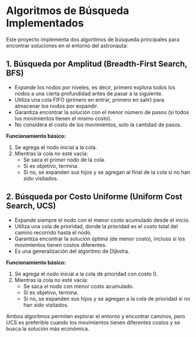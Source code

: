 # Algoritmos de Búsqueda Implementados

Este proyecto implementa dos algoritmos de búsqueda principales para encontrar soluciones en el entorno del astronauta:

## 1. Búsqueda por Amplitud (Breadth-First Search, BFS)

- Expande los nodos por niveles, es decir, primero explora todos los nodos a una cierta profundidad antes de pasar a la siguiente.
- Utiliza una cola FIFO (primero en entrar, primero en salir) para almacenar los nodos por expandir.
- Garantiza encontrar la solución con el menor número de pasos (si todos los movimientos tienen el mismo costo).
- No considera el costo de los movimientos, solo la cantidad de pasos.

**Funcionamiento básico:**
1. Se agrega el nodo inicial a la cola.
2. Mientras la cola no esté vacía:
	- Se saca el primer nodo de la cola.
	- Si es objetivo, termina.
	- Si no, se expanden sus hijos y se agregan al final de la cola si no han sido visitados.

## 2. Búsqueda por Costo Uniforme (Uniform Cost Search, UCS)

- Expande siempre el nodo con el menor costo acumulado desde el inicio.
- Utiliza una cola de prioridad, donde la prioridad es el costo total del camino recorrido hasta el nodo.
- Garantiza encontrar la solución óptima (de menor costo), incluso si los movimientos tienen costos diferentes.
- Es una generalización del algoritmo de Dijkstra.

**Funcionamiento básico:**
1. Se agrega el nodo inicial a la cola de prioridad con costo 0.
2. Mientras la cola no esté vacía:
	- Se saca el nodo con menor costo acumulado.
	- Si es objetivo, termina.
	- Si no, se expanden sus hijos y se agregan a la cola de prioridad si no han sido visitados.

Ambos algoritmos permiten explorar el entorno y encontrar caminos, pero UCS es preferible cuando los movimientos tienen diferentes costos y se busca la solución más económica.

